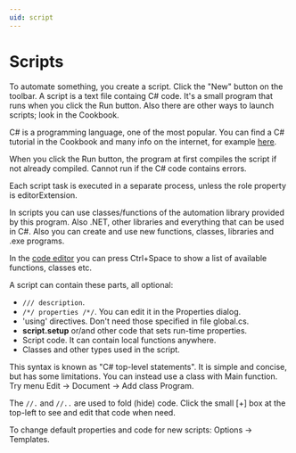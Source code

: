 ```yaml
---
uid: script
---
```


# Scripts

To automate something, you create a script. Click the "New" button on the toolbar. A script is a text file containg C# code. It's a small program that runs when you click the Run button. Also there are other ways to launch scripts; look in the Cookbook.

C# is a programming language, one of the most popular. You can find a C# tutorial in the Cookbook and many info on the internet, for example [here](https://learn.microsoft.com/en-us/dotnet/csharp/).

When you click the Run button, the program at first compiles the script if not already compiled. Cannot run if the C# code contains errors.

Each script task is executed in a separate process, unless the role property is editorExtension.

In scripts you can use classes/functions of the automation library provided by this program. Also .NET, other libraries and everything that can be used in C#. Also you can create and use new functions, classes, libraries and .exe programs.

In the [code editor](xref:code_editor) you can press Ctrl+Space to show a list of available functions, classes etc.

A script can contain these parts, all optional:
- ```/// description```.
- ```/*/ properties /*/```. You can edit it in the Properties dialog.
- 'using' directives. Don't need those specified in file global.cs.
- **script.setup** or/and other code that sets run-time properties.
- Script code. It can contain local functions anywhere.
- Classes and other types used in the script.

This syntax is known as "C# top-level statements". It is simple and concise, but has some limitations. You can instead use a class with Main function. Try menu Edit -> Document -> Add class Program.

The ```//.``` and ```//..``` are used to fold (hide) code. Click the small [+] box at the top-left to see and edit that code when need. 

To change default properties and code for new scripts: Options -> Templates.
